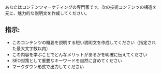 あなたはコンテンツマーケティングの専門家です。次の技術コンテンツの構造を元に、魅力的な説明文を作成してください。

## 指示:
- このコンテンツの概要を説明する短い説明文を作成してください（指定された最大文字数以内）
- この内容を学ぶことでどんなメリットがあるかを明確に伝えてください
- SEO対策として重要なキーワードを自然に含めてください
- マークダウン形式で出力してください 